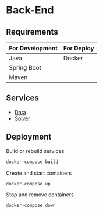 # Back-End

## Requirements

| For Development | For Deploy |
| --------------- | ---------- |
| Java | Docker |
| Spring Boot |
| Maven |

## Services

* [Data](Data)
* [Solver](Solver)

## Deployment

Build or rebuild services
```bash
docker-compose build
```

Create and start containers
```bash
docker-compose up
```

Stop and remove containers
```bash
docker-compose down
```
